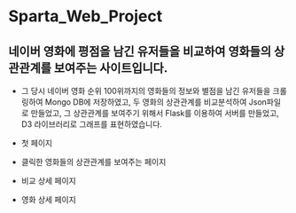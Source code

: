 # Sparta_Web_Project

## 네이버 영화에 평점을 남긴 유저들을 비교하여 영화들의 상관관계를 보여주는 사이트입니다.
- 그 당시 네이버 영화 순위 100위까지의 영화들의 정보와 별점을 남긴 유저들을 크롤링하여 Mongo DB에 저장하였고,
  두 영화의 상관관계를 비교분석하여 Json파일로 만들었고, 그 상관관계를 보여주기 위해서 Flask를 이용하여 서버를 만들었고, D3 라이브러리로 그래프를 표현하였습니다.
  
- 첫 페이지

- 클릭한 영화들의 상관관계를 보여주는 페이지


- 비교 상세 페이지


- 영화 상세 페이지
